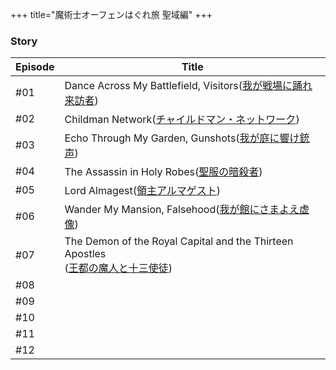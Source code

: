 +++
title="魔術士オーフェンはぐれ旅 聖域編"
+++





### Story
| Episode | Title                                                                                                                |
| ------- | -------------------------------------------------------------------------------------------------------------------- |
| #01     | Dance Across My Battlefield, Visitors([我が戦場に踊れ来訪者](https://ssorphen-anime.com/story/13.html))                        |
| #02     | Childman Network([チャイルドマン・ネットワーク](https://ssorphen-anime.com/story/14.html))                                         |
| #03     | Echo Through My Garden, Gunshots([我が庭に響け銃声](https://ssorphen-anime.com/story/15.html))                               |
| #04     | The Assassin in Holy Robes([聖服の暗殺者](https://ssorphen-anime.com/story/16.html))                                       |
| #05     | Lord Almagest([領主アルマゲスト](https://ssorphen-anime.com/story/17.html))                                                  |
| #06     | Wander My Mansion, Falsehood([我が館にさまよえ虚像](https://ssorphen-anime.com/story/18.html))                                 |
| #07     | The Demon of the Royal Capital and the Thirteen Apostles<br>([王都の魔人と十三使徒](https://ssorphen-anime.com/story/19.html)) |
| #08     |                                                                                                                      |
| #09     |                                                                                                                      |
| #10     |                                                                                                                      |
| #11     |                                                                                                                      |
| #12     |                                                                                                                      |
